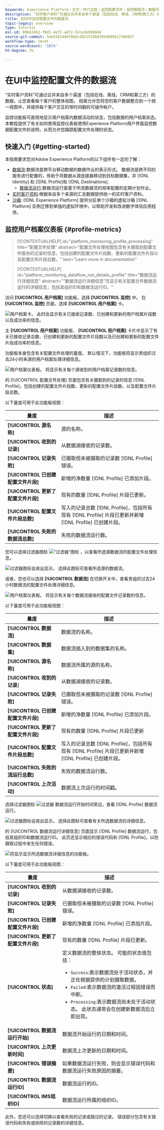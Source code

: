 ```yaml
---
keywords: Experience Platform；主页；热门主题；监控配置文件；监控数据流；数据流；配置文件；实时客户配置文件；
description: “实时客户资料”可通过合并来自多个渠道（包括在线、离线、CRM和第三方）的数据，让您查看每个客户的整体视图。 本教程提供了有关如何使用Experience Platform用户界面通过配置文件监控数据流的说明。
title: 在UI中监控配置文件的数据流
topic-legacy: overview
type: Tutorial
exl-id: 00b624b2-f6d1-4ef2-abf2-52cede89b684
source-git-commit: 34e0381d40f884cd92157d08385d889b1739845f
workflow-type: tm+mt
source-wordcount: '1074'
ht-degree: 3%

---
```


# 在UI中监控配置文件的数据流

“实时客户资料”可通过合并来自多个渠道（包括在线、离线、CRM和第三方）的数据，让您查看每个客户的整体视图。 档案允许您将您的客户数据整合到一个统一视图中，并提供每个客户交互的带时间戳的可操作帐户。

监控功能板可直观地显示用户档案内数据活动的状态，包括数据的用户档案状态。 本教程提供了有关如何使用监控仪表板使用Experience Platform用户界面监控数据配置文件的说明，从而允许您跟踪配置文件处理的状态。

## 快速入门 {#getting-started}

本指南要求您对Adobe Experience Platform的以下组件有一定的了解：

- [数据流](../home.md):数据流是跨平台移动数据的数据作业的表示形式。 数据流是跨不同的服务进行配置的，有助于将数据从源连接器移动到目标数据集，并 [!DNL Identity] 和 [!DNL Profile]和 [!DNL Destinations].
   - [数据流运行](../../sources/notifications.md):数据流运行是基于所选数据流的频率配置的定期计划作业。
- [实时客户资料](../../profile/home.md):根据来自多个来源的汇总数据提供统一的实时客户资料。
- [沙箱](../../sandboxes/home.md): [!DNL Experience Platform] 提供分区单个沙箱的虚拟沙箱 [!DNL Platform] 实例迁移到单独的虚拟环境中，以帮助开发和改进数字体验应用程序。

## 监控用户档案仪表板 {#profile-metrics}

>[!CONTEXTUALHELP]
>id="platform_monitoring_profile_processing"
>title="配置文件处理"
>abstract="配置文件处理视图包含有关摄取到配置文件服务的记录的信息，包括创建的配置文件片段数、更新的配置文件片段以及配置文件片段总数。"
>text="Learn more in documentation"

>[!CONTEXTUALHELP]
>id="platform_monitoring_dataflow_run_details_profile"
>title="数据流运行详细信息"
>abstract="“数据流运行详细信息”页显示有关配置文件数据流运行的详细信息，包括其组织ID和数据流运行ID。"

访问 **[!UICONTROL 用户档案]** 功能板，选择 **[!UICONTROL 监控]** 中。 在 **[!UICONTROL 监控]** 页面，选择 **[!UICONTROL 用户档案]** 卡。

![用户档案卡。 此时会显示有关已接收记录数、已创建和更新的用户档案片段数以及成功率的信息。](../assets/ui/monitor-profiles/focus-card.png)

主 **[!UICONTROL 用户档案]** 功能板， **[!UICONTROL 用户档案]** 卡片中显示了有关已接收记录总数、已创建和更新的配置文件片段数以及已创建和更新的配置文件片段成功率的信息。

功能板本身包含有关配置文件处理的量度。 默认情况下，功能板将显示贵组织过去24小时来源的用户档案处理详细信息。

![用户档案仪表板。 将显示有关每个源收到的用户档案记录数的信息。](../assets/ui/monitor-profiles/sources.png)

的 [!UICONTROL 配置文件处理] 页面包含有关摄取到的记录的信息 [!DNL Profile]，包括创建的配置文件片段数、更新的配置文件片段数，以及配置文件片段总数。

以下量度可用于此功能板视图：

| 量度 | 描述 |
| -------| ----------- |
| **[!UICONTROL 源名称]** | 源的名称。 |
| **[!UICONTROL 收到的记录]** | 从数据湖接收的记录数。 |
| **[!UICONTROL 记录失败]** | 已摄取但未被摄取的记录数 [!DNL Profile] 错误。 |
| **[!UICONTROL 已创建配置文件片段]** | 新增的净数量 [!DNL Profile] 已添加片段。 |
| **[!UICONTROL 更新了配置文件片段]** | 现有的数量 [!DNL Profile] 片段已更新。 |
| **[!UICONTROL 配置文件片段总数]** | 写入的记录总数 [!DNL Profile]，包括所有现有 [!DNL Profile] 片段已更新并新增 [!DNL Profile] 已创建片段。 |
| **[!UICONTROL 失败的数据流总数]** | 失败的数据流运行数。 |

您可以选择过滤器图标 ![“过滤器”图标](../assets/ui/monitor-profiles/filter.png) ，以查看所选源数据流的配置文件处理信息。

![过滤器图标会突出显示。 选择此图标可查看所选源的数据流。](../assets/ui/monitor-profiles/sources-filter.png)

或者，您也可以选择 **[!UICONTROL 数据流]** 在切换开关中，查看贵组织过去24小时数据流的配置文件处理详细信息。

![用户档案仪表板。 将显示有关每个数据流接收的配置文件记录数的信息。](../assets/ui/monitor-profiles/dataflows.png)

以下量度可用于此功能板视图：

| 量度 | 描述 |
| -------| ----------- |
| **[!UICONTROL 数据流]** | 数据流的名称。 |
| **[!UICONTROL 数据集]** | 数据流插入到的数据集的名称。 |
| **[!UICONTROL 源名称]** | 数据流所属的源的名称。 |
| **[!UICONTROL 收到的记录**] | 从数据湖接收的记录数。 |
| **[!UICONTROL 记录失败]** | 已摄取但未被摄取的记录数 [!DNL Profile] 错误。 |
| **[!UICONTROL 已创建配置文件片段]** | 新增的净数量 [!DNL Profile] 已添加片段。 |
| **[!UICONTROL 更新了配置文件片段]** | 现有的数量 [!DNL Profile] 片段已更新 |
| **[!UICONTROL 配置文件片段总数]** | 写入的记录总数 [!DNL Profile]，包括所有现有 [!DNL Profile] 片段已更新并新增 [!DNL Profile] 已创建片段。 |
| **[!UICONTROL 失败的流运行总数]** | 失败的数据流运行数。 |
| **[!UICONTROL 上次活动]** | 数据流上次运行的时间戳。 |

选择过滤器图标 ![过滤器](../assets/ui/monitor-profiles/filter.png) 数据流运行开始时间旁边，查看 [!DNL Profile] 数据流运行。

![过滤器图标会突出显示。 选择此图标可查看有关所选数据流的详细信息。](../assets/ui/monitor-profiles/dataflows-filter.png)

的 [!UICONTROL 数据流运行详细信息] 页面显示 [!DNL Profile] 数据流运行，包括其组织ID和数据流运行ID。 此页还显示相应的错误代码和 [!DNL Profile]，以防摄取过程中发生任何错误。

![将显示显示所选数据流详细信息的功能板。](../assets/ui/monitor-profiles/dataflow-run-details.png)

以下量度可用于此功能板视图：

| 量度 | 描述 |
| -------| ----------- |
| **[!UICONTROL 收到的记录]** | 从数据湖接收的记录数。 |
| **[!UICONTROL 记录失败]** | 已摄取但未被摄取的记录数 [!DNL Profile] 错误。 |
| **[!UICONTROL 已创建配置文件片段]** | 新增的净数量 [!DNL Profile] 已添加片段。 |
| **[!UICONTROL 更新了配置文件片段]** | 现有的数量 [!DNL Profile] 片段已更新。 |
| **[!UICONTROL 状态]** | 定义数据流的整体状态。 可能的状态值包括： <ul><li>`Success`:表示数据流处于活动状态，并正在根据提供的计划摄取数据。</li><li>`Failed`:表示数据流的激活过程因错误而中断。 </li><li>`Processing`:表示数据流尚未处于活动状态。 此状态通常会在创建新数据流后立即出现。</li></ul> |
| **[!UICONTROL 数据流运行开始]** | 数据流开始运行的日期和时间。 |
| **[!UICONTROL 上次更新时间]** | 数据流上次更新的日期和时间。 |
| **[!UICONTROL 错误摘要]** | 如果数据流运行失败，则会显示错误代码和数据流运行失败原因的摘要。 |
| **[!UICONTROL 数据流运行ID]** | 数据流运行的ID。 |
| **[!UICONTROL IMS组织ID]** | 数据流运行所属的组织ID。 |

此外，您还可以选择切换以查看失败的记录或跳过的记录。 错误部分包含有关错误代码和失败或排除的记录数的详细信息。
